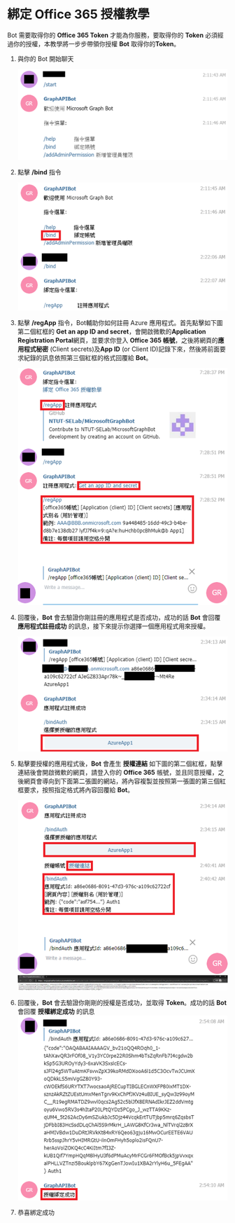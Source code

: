 # 綁定 **Office 365** 授權教學
Bot 需要取得你的 **Office 365 Token** 才能為你服務，要取得你的 **Token** 必須經過你的授權，本教學將一步步帶領你授權 **Bot** 取得你的**Token**。

1. 與你的 Bot 開始聊天

    ![001](../Imgs/Bind/001.png)

1. 點擊 **/bind** 指令

    ![002](../Imgs/Bind/002.png)

1. 點擊 **/regApp** 指令，Bot輔助你如何註冊 Azure 應用程式。首先點擊如下圖第二個紅框的 **Get an app ID and secret**，會開啟微軟的**Application Registration Portal**網頁，並要求你登入 **Office 365 帳號**，之後將網頁的**應用程式秘密** (Client secrets)及**App ID** (or Client ID)記錄下來，然後將前面要求紀錄的訊息依照第三個紅框的格式回覆給 **Bot**。

    ![003-1](../Imgs/Bind/003-1.png)

1. 回覆後，**Bot** 會去驗證你剛註冊的應用程式是否成功，成功的話 **Bot** 會回覆 **應用程式註冊成功** 的訊息，接下來提示你選擇一個應用程式用來授權。

    ![004](../Imgs/Bind/004.png)

1. 點擊要授權的應用程式後，**Bot** 會產生 **授權連結** 如下圖的第二個紅框，點擊連結後會開啟微軟的網頁，請登入你的 **Office 365** 帳號，並且同意授權，之後網頁會導向到下面第二張圖的網站，將內容複製並按照第一張圖的第三個紅框要求，按照指定格式將內容回覆給 **Bot**。

    ![005](../Imgs/Bind/005.png)
    ![006](../Imgs/Bind/006.png)

1. 回覆後，**Bot** 會去驗證你剛剛的授權是否成功，並取得 **Token**。成功的話 **Bot** 會回覆 **授權綁定成功** 的訊息
    ![007](../Imgs/Bind/007.png)

1. 恭喜綁定成功
